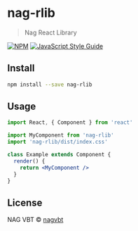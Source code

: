 # nag-rlib

> Nag React Library

[![NPM](https://img.shields.io/npm/v/nag-rlib.svg)](https://www.npmjs.com/package/nag-rlib) [![JavaScript Style Guide](https://img.shields.io/badge/code_style-standard-brightgreen.svg)](https://standardjs.com)

## Install

```bash
npm install --save nag-rlib
```

## Usage

```jsx
import React, { Component } from 'react'

import MyComponent from 'nag-rlib'
import 'nag-rlib/dist/index.css'

class Example extends Component {
  render() {
    return <MyComponent />
  }
}
```

## License

NAG VBT © [nagvbt](https://github.com/nagvbt)
